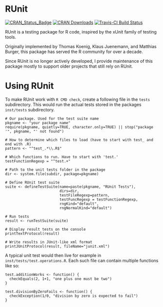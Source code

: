 # RUnit

[![CRAN_Status_Badge](https://www.r-pkg.org/badges/version/RUnit)](https://CRAN.R-project.org/package=RUnit)
[![CRAN Downloads](https://cranlogs.r-pkg.org/badges/RUnit)](https://CRAN.R-project.org/package=RUnit)
[![Travis-CI Build Status](https://travis-ci.org/romanzenka/RUnit.svg?branch=master)](https://travis-ci.org/romanzenka/RUnit)

RUnit is a testing package for R code, inspired by the xUnit family of testing tools. 

Originally implemented by Thomas Koenig, Klaus Juenemann, and Matthias Burger, 
this package has served the R community for over a decade.

Since RUnit is no longer actively developed, I provide maintenance of this package 
mostly to support older projects that still rely on RUnit.

# Using RUnit

To make RUnit work with `R CMD check`, create a following file in the `tests` subdirectory. 
This would run the actual tests stored in the packages `inst/tests` subdirectory.

    # Our package. Used for the test suite name
    pkgname <- "your package name"
    require(pkgname, quietly=TRUE, character.only=TRUE) || stop("package '", pkgname, "' not found")

    # How to determine which files to load (have to start with test_ and end with .R)
    pattern <- "^test_.*\\.R$"
  
    # Which functions to run. Have to start with 'test.'
    testFunctionRegexp = "^test.+"

    # Path to the unit tests folder in the package
    dir <- system.file(subdir, package=pkgname)
  
    # Define RUnit test suite
    suite <- defineTestSuite(name=paste(pkgname, "RUnit Tests"),
                             dirs=dir,
                             testFileRegexp=pattern,
                             testFuncRegexp = testFunctionRegexp,
                             rngKind="default",
                             rngNormalKind="default")
  
    # Run tests
    result <- runTestSuite(suite)
  
    # Display result tests on the console
    printTextProtocol(result)
  
    # Write results in JUnit-like xml format
    printJUnitProtocol(result, fileName="junit.xml")
    
    
A typical unit test would then live for example in `inst/tests/test.operations.R`.
Each such file can contain multiple functions like so:

    test.additionWorks <- function() {
      checkEquals(2, 1+1, "one plus one must be two")
    }
    
    test.divisionByZeroFails <- function() {
      checkException(1/0, "division by zero is expected to fail")
    }

